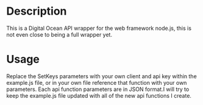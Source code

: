 Description
=====================

This is a Digital Ocean API wrapper for the web framework node.js, this is not even close to being a full wrapper yet.

Usage
=====================

Replace the SetKeys parameters with your own client and api key within the example.js file, or in your own file
reference that function with your own parameters. Each api function parameters are in JSON format.I will try to keep 
the example.js file updated with all of the new api functions I create.
